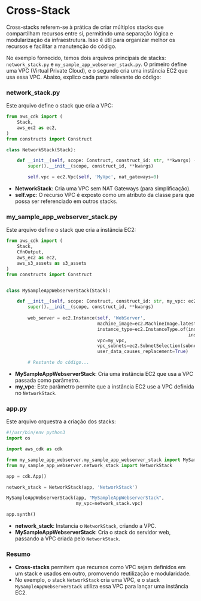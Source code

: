 # Cross-Stack
Cross-stacks referem-se à prática de criar múltiplos stacks que compartilham recursos entre si, permitindo uma separação lógica e modularização da infraestrutura. Isso é útil para organizar melhor os recursos e facilitar a manutenção do código.

No exemplo fornecido, temos dois arquivos principais de stacks: `network_stack.py` e `my_sample_app_webserver_stack.py`. O primeiro define uma VPC (Virtual Private Cloud), e o segundo cria uma instância EC2 que usa essa VPC. Abaixo, explico cada parte relevante do código:

### network_stack.py
Este arquivo define o stack que cria a VPC:

```python
from aws_cdk import (
    Stack,
    aws_ec2 as ec2,
)
from constructs import Construct

class NetworkStack(Stack):

    def __init__(self, scope: Construct, construct_id: str, **kwargs) -> None:
        super().__init__(scope, construct_id, **kwargs)

        self.vpc = ec2.Vpc(self, 'MyVpc', nat_gateways=0)
```

- **NetworkStack**: Cria uma VPC sem NAT Gateways (para simplificação).
- **self.vpc**: O recurso VPC é exposto como um atributo da classe para que possa ser referenciado em outros stacks.

### my_sample_app_webserver_stack.py
Este arquivo define o stack que cria a instância EC2:

```python
from aws_cdk import (
    Stack,
    CfnOutput,
    aws_ec2 as ec2,
    aws_s3_assets as s3_assets
)
from constructs import Construct


class MySampleAppWebserverStack(Stack):

    def __init__(self, scope: Construct, construct_id: str, my_vpc: ec2.Vpc, **kwargs) -> None:
        super().__init__(scope, construct_id, **kwargs)
        
        web_server = ec2.Instance(self, 'WebServer',
                                  machine_image=ec2.MachineImage.latest_amazon_linux2(),
                                  instance_type=ec2.InstanceType.of(instance_class=ec2.InstanceClass.T2,
                                                                    instance_size=ec2.InstanceSize.MICRO),
                                  vpc=my_vpc,
                                  vpc_subnets=ec2.SubnetSelection(subnet_type=ec2.SubnetType.PUBLIC),
                                  user_data_causes_replacement=True)

        # Restante do código...
```

- **MySampleAppWebserverStack**: Cria uma instância EC2 que usa a VPC passada como parâmetro.
- **my_vpc**: Este parâmetro permite que a instância EC2 use a VPC definida no `NetworkStack`.

### app.py
Este arquivo orquestra a criação dos stacks:

```python
#!/usr/bin/env python3
import os

import aws_cdk as cdk

from my_sample_app_webserver.my_sample_app_webserver_stack import MySampleAppWebserverStack
from my_sample_app_webserver.network_stack import NetworkStack

app = cdk.App()

network_stack = NetworkStack(app, 'NetworkStack')

MySampleAppWebserverStack(app, "MySampleAppWebserverStack",
                          my_vpc=network_stack.vpc)

app.synth()
```

- **network_stack**: Instancia o `NetworkStack`, criando a VPC.
- **MySampleAppWebserverStack**: Cria o stack do servidor web, passando a VPC criada pelo `NetworkStack`.

### Resumo
- **Cross-stacks** permitem que recursos como VPC sejam definidos em um stack e usados em outro, promovendo reutilização e modularidade.
- No exemplo, o stack `NetworkStack` cria uma VPC, e o stack `MySampleAppWebserverStack` utiliza essa VPC para lançar uma instância EC2.
